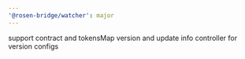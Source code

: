 ```yaml
---
'@rosen-bridge/watcher': major
---
```


support contract and tokensMap version and update info controller for version configs
